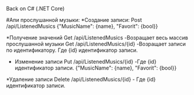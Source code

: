 Back on C# (.NET Core) 

#Апи прослушанной музыки:
*Создание записи:
Post  /api/ListenedMusics
{"MusicName": {name}, "Favorit": {bool}}

*Получение значений
Get /api/ListenedMusics -Возращает весь массив прослушанной музыки
Get /api/ListenedMusics/{id} -Возращает записи по идентификатору. Где {id} идентификатор записи.

* Изменение записи
Put /api/ListenedMusics/{id} -Где {id} идентификатор записи.
{"MusicName": {name}, "Favorit": {bool}}

*Удаление записи
Delete /api/ListenedMusics/{id} - Где {id} идентификатор записи.